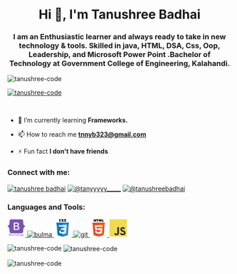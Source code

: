 <h1 align="center">Hi 👋, I'm Tanushree Badhai</h1>
<h3 align="center">I am an Enthusiastic learner and always ready to take in new technology & tools. Skilled in java, HTML, DSA, Css, Oop, Leadership, and Microsoft Power Point .Bachelor of Technology at Government College of Engineering, Kalahandi.</h3>

<p align="left"> <img src="https://komarev.com/ghpvc/?username=tanushree-code&label=Profile%20views&color=0e75b6&style=flat" alt="tanushree-code" /> </p>

<p align="left"> <a href="https://github.com/ryo-ma/github-profile-trophy"><img src="https://github-profile-trophy.vercel.app/?username=tanushree-code" alt="tanushree-code" /></a> </p>

<p align="left"> <a href="https://twitter.com/" target="blank"><img src="https://img.shields.io/twitter/follow/?logo=twitter&style=for-the-badge" alt="" /></a> </p>

- 🌱 I’m currently learning **Frameworks.**

- 📫 How to reach me **tnnyb323@gmail.com**

- ⚡ Fun fact **I don't have friends**

<h3 align="left">Connect with me:</h3>
<p align="left">
<a href="https://linkedin.com/in/tanushree badhai" target="blank"><img align="center" src="https://raw.githubusercontent.com/rahuldkjain/github-profile-readme-generator/master/src/images/icons/Social/linked-in-alt.svg" alt="tanushree badhai" height="30" width="40" /></a>
<a href="https://instagram.com/@tanyyyyy_____" target="blank"><img align="center" src="https://raw.githubusercontent.com/rahuldkjain/github-profile-readme-generator/master/src/images/icons/Social/instagram.svg" alt="@tanyyyyy_____" height="30" width="40" /></a>
<a href="https://www.hackerrank.com/@tanushreebadhai" target="blank"><img align="center" src="https://raw.githubusercontent.com/rahuldkjain/github-profile-readme-generator/master/src/images/icons/Social/hackerrank.svg" alt="@tanushreebadhai" height="30" width="40" /></a>
</p>

<h3 align="left">Languages and Tools:</h3>
<p align="left"> <a href="https://getbootstrap.com" target="_blank"> <img src="https://raw.githubusercontent.com/devicons/devicon/master/icons/bootstrap/bootstrap-plain-wordmark.svg" alt="bootstrap" width="40" height="40"/> </a> <a href="https://bulma.io/" target="_blank"> <img src="https://raw.githubusercontent.com/gilbarbara/logos/804dc257b59e144eaca5bc6ffd16949752c6f789/logos/bulma.svg" alt="bulma" width="40" height="40"/> </a> <a href="https://www.w3schools.com/css/" target="_blank"> <img src="https://raw.githubusercontent.com/devicons/devicon/master/icons/css3/css3-original-wordmark.svg" alt="css3" width="40" height="40"/> </a> <a href="https://git-scm.com/" target="_blank"> <img src="https://www.vectorlogo.zone/logos/git-scm/git-scm-icon.svg" alt="git" width="40" height="40"/> </a> <a href="https://www.w3.org/html/" target="_blank"> <img src="https://raw.githubusercontent.com/devicons/devicon/master/icons/html5/html5-original-wordmark.svg" alt="html5" width="40" height="40"/> </a> <a href="https://www.java.com" target="_blank"> </a> <a href="https://developer.mozilla.org/en-US/docs/Web/JavaScript" target="_blank"> <img src="https://raw.githubusercontent.com/devicons/devicon/master/icons/javascript/javascript-original.svg" alt="javascript" width="40" height="40"/> </a> </p>

<p><img align="left" src="https://github-readme-stats.vercel.app/api/top-langs?username=tanushree-code&show_icons=true&locale=en&layout=compact" alt="tanushree-code" /></p>

<p>&nbsp;<img align="center" src="https://github-readme-stats.vercel.app/api?username=tanushree-code&show_icons=true&locale=en" alt="tanushree-code" /></p>

<p><img align="center" src="https://github-readme-streak-stats.herokuapp.com/?user=tanushree-code&" alt="tanushree-code" /></p>


